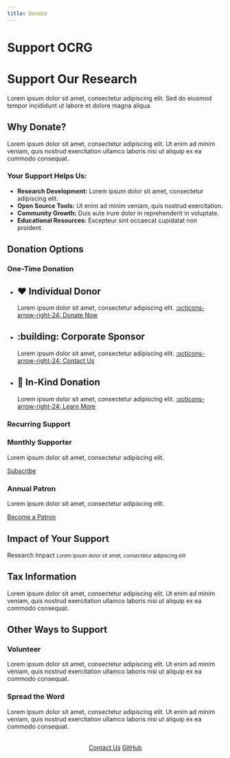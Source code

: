```yaml
---
title: Donate
---
```


# Support OCRG

<div class="hero">
  <h1>Support Our Research</h1>
  <p>Lorem ipsum dolor sit amet, consectetur adipiscing elit. Sed do eiusmod tempor incididunt ut labore et dolore magna aliqua.</p>
</div>

## Why Donate?

Lorem ipsum dolor sit amet, consectetur adipiscing elit. Ut enim ad minim veniam, quis nostrud exercitation ullamco laboris nisi ut aliquip ex ea commodo consequat.

### Your Support Helps Us:

- **Research Development:** Lorem ipsum dolor sit amet, consectetur adipiscing elit.
- **Open Source Tools:** Ut enim ad minim veniam, quis nostrud exercitation.
- **Community Growth:** Duis aute irure dolor in reprehenderit in voluptate.
- **Educational Resources:** Excepteur sint occaecat cupidatat non proident.

## Donation Options

### One-Time Donation

<div class="grid cards" markdown>

- :heart: __Individual Donor__
    ---
    Lorem ipsum dolor sit amet, consectetur adipiscing elit.
    [:octicons-arrow-right-24: Donate Now](#)

- :building: __Corporate Sponsor__
    ---
    Lorem ipsum dolor sit amet, consectetur adipiscing elit.
    [:octicons-arrow-right-24: Contact Us](../contact/)

- :gift: __In-Kind Donation__
    ---
    Lorem ipsum dolor sit amet, consectetur adipiscing elit.
    [:octicons-arrow-right-24: Learn More](#)

</div>

### Recurring Support

<div class="feature-grid">
  <div class="feature-card">
    <h3>Monthly Supporter</h3>
    <p>Lorem ipsum dolor sit amet, consectetur adipiscing elit.</p>
    <a href="#" class="btn btn-outline">Subscribe</a>
  </div>
  
  <div class="feature-card">
    <h3>Annual Patron</h3>
    <p>Lorem ipsum dolor sit amet, consectetur adipiscing elit.</p>
    <a href="#" class="btn btn-outline">Become a Patron</a>
  </div>
</div>

## Impact of Your Support

<div class="placeholder-image purple">
  <span>Research Impact</span>
  <small>Lorem ipsum dolor sit amet, consectetur adipiscing elit</small>
</div>

## Tax Information

Lorem ipsum dolor sit amet, consectetur adipiscing elit. Ut enim ad minim veniam, quis nostrud exercitation ullamco laboris nisi ut aliquip ex ea commodo consequat.

## Other Ways to Support

### Volunteer

Lorem ipsum dolor sit amet, consectetur adipiscing elit. Ut enim ad minim veniam, quis nostrud exercitation ullamco laboris nisi ut aliquip ex ea commodo consequat.

### Spread the Word

Lorem ipsum dolor sit amet, consectetur adipiscing elit. Ut enim ad minim veniam, quis nostrud exercitation ullamco laboris nisi ut aliquip ex ea commodo consequat.

<div style="text-align: center; margin: 2rem 0;">
  <a href="contact.md" class="md-button md-button--primary">Contact Us</a>
  <a href="https://github.com/OCRG" class="md-button">GitHub</a>
</div> 